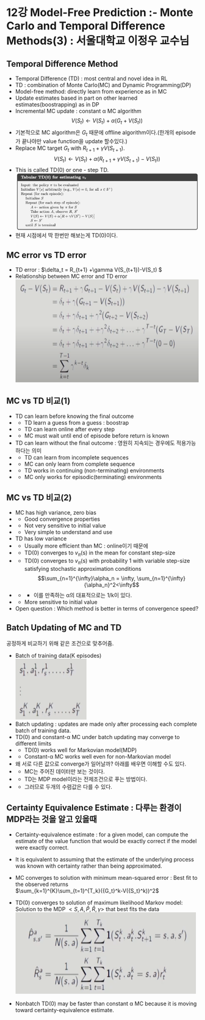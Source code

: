 # 12강 Model-Free Prediction :- Monte Carlo and Temporal Difference Methods(3) : 서울대학교 이정우 교수님

## Temporal Difference Method
- Temporal Difference (TD) : most central and novel idea in RL
- TD : combination of Monte Carlo(MC) and Dynamic Programming(DP)
- Model-free method: directly learn from experience as in MC
- Update estimates based in part on other learned estimates(boostrapping) as in DP
- Incremental MC update : constant &alpha; MC algorithm
$$ V(S_t) \leftarrow V(S_t) + \alpha(G_t+V(S_t))$$
- 기본적으로 MC algorithm은 $G_t$ 때문에 offline algorithm이다.(한개의 episode가 끝나야만 value function을 update 할수있다.)
- Replace MC target $G_t$ with $R_{t+1}+\gamma V(S_{t+1})$.
$$V(S_t) \leftarrow V(S_t)+\alpha(R_{t+1}+\gamma V(S_{t+1})-V(S_t))$$
- This is called TD(0) or one - step TD.
![title](./img/65_TD.PNG)
- 현재 시점에서 딱 한번만 해보는게 TD(0)이다.

## MC error vs TD error
- TD error : $\delta_t = R_{t+1} +\gamma V(S_{t+1})-V(S_t) $
- Relationship between MC error and TD error  
![title](./img/66_MCandTD.PNG)

## MC vs TD 비교(1)
- TD can learn before knowing the final outcome
- - TD learn a guess from a guess : boostrap
- - TD can learn online after every step
- - MC must wait until end of episode before return is known
- TD can learn without the final outcome : 영원히 지속되는 경우에도 적용가능하다는 의미
- - TD can learn from incomplete sequences
- - MC can only learn from complete sequence
- - TD works in continuing (non-terminating) environments
- - MC only works for episodic(terminating) environments

## MC vs TD 비교(2)
- MC has high variance, zero bias
- - Good convergence properties
- - Not very sensitive to initial value
- - Very simple to understand and use
- TD has low variance
- - Usually more efficient than MC : online이기 때문에
- - TD(0) converges to $v_\pi$(s) in the mean for constant step-size
- - TD(0) converges to $v_\pi$(s) with probability 1 with variable step-size satisfying stochastic approximation conditions
$$\sum_{n=1}^{\infty}\alpha_n = \infty, \sum_{n=1}^{\infty}{\alpha_n}^2<\infty$$
- - * 이를 만족하는 &alpha;의 대표적으로는 1/k이 있다.
- - More sensitive to initial value
- Open question : Which method is better in terms of convergence speed?

## Batch Updating of MC and TD
공정하게 비교하기 위해 같은 조건으로 맞추어줌.
- Batch of training data(K episodes)  
![title](./img/67_MCandTD.PNG)
- Batch updating : updates are made only after processing each complete batch of training data.
- TD(0) and constant-&alpha; MC under batch updating may converge to different limits
- - TD(0) works well for Markovian model(MDP)
- - Constant-&alpha; MC works well even for non-Markovian model
- 왜 서로 다른 값으로 converge가 일어날까? 아래를 배우면 이해할 수도 있다.
- - MC는 주어진 데이터만 보는 것이다.
- - TD는 MDP model이라는 전제조건으로 푸는 방법이다. 
- - 그러므로 두개의 수렴값은 다를 수 있다. 

## Certainty Equivalence Estimate : 다루는 환경이 MDP라는 것을 알고 있을때
- Certainty-equivalence estimate : for a given model, can compute the estimate of the value function that would be exactly correct if the model were exactly correct.
- It is equivalent to assuming that the estimate of the underlying process was known with certainty rather than being approximated.
- MC converges to solution with minimum mean-squared error : Best fit to the observed returns  
$\sum_{k=1}^{K}\sum_{t=1}^{T_k}({G_t}^k-V({S_t}^k))^2$
- TD(0) converges to solution of maximum likelihood Markov model: Solution to the MDP $<S,A,\hat{P},\hat{R},\gamma>$ that best fits the data  
![title](./img/68_Certainty.PNG)

- Nonbatch TD(0) may be faster than constant &alpha; MC because it is moving toward certainty-equivalence estimate.